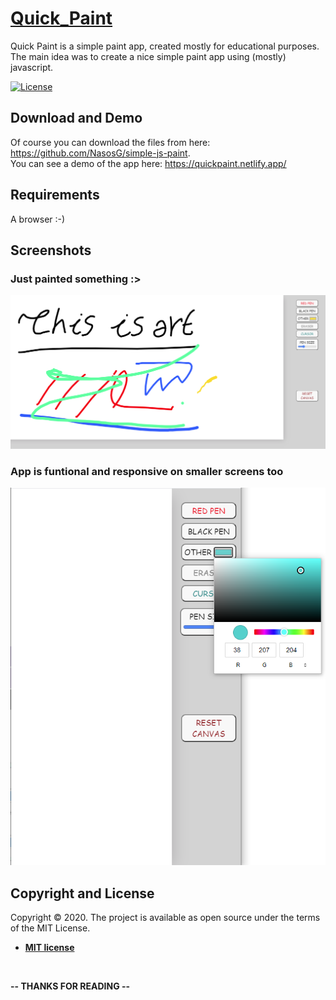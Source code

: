 # [Quick_Paint](https://quickpaint.netlify.app/)

Quick Paint is a simple paint app, created mostly for educational purposes. The main idea was to create a nice simple paint app using (mostly) javascript.

[![License](http://img.shields.io/:license-mit-blue.svg?style=flat-square)](http://badges.mit-license.org) 

## Download and Demo

Of course you can download the files from here: https://github.com/NasosG/simple-js-paint. 
<br>
You can see a demo of the app here: https://quickpaint.netlify.app/

## Requirements

A browser :-)

## Screenshots

### Just painted something :>

<div align="center"><img src="images/Screenshot_1.png" alt="image1"></div>

### App is funtional and responsive on smaller screens too

<div align="center"><img src="images/Screenshot_2.png" alt="image1"></div>

## Copyright and License

Copyright ©  2020. The project is available as open source under the terms of the MIT License.

- **[MIT license](http://opensource.org/licenses/mit-license.php)**

<br>

**-- THANKS FOR READING --**



